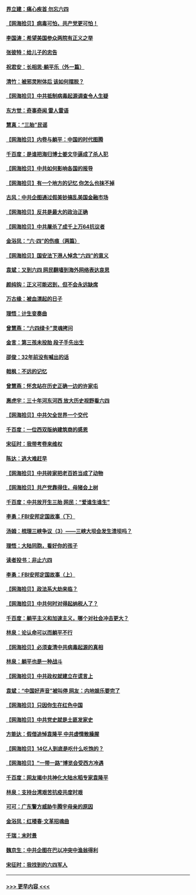 #### [界立建：痛心疾首 勿忘六四](../pages/nsc993/n13022339.md?t=06151451) 
#### [【网海拾贝】病毒可怕，共产党更可怕！](../pages/nsc993/n13020728.md?t=06151451) 
#### [李国涛：希望美国参众两院有正义之举](../pages/nsc993/n13020674.md?t=06151451) 
#### [张彼特：给儿子的忠告](../pages/nsc993/n13018934.md?t=06151451) 
#### [祝君安：长相思‧躺平乐（外一篇）](../pages/nsc993/n13018923.md?t=06151451) 
#### [清竹：被邪灵附体后 该如何摆脱？](../pages/nsc993/n13018877.md?t=06151451) 
#### [【网海拾贝】中共抵制病毒起源调查令人生疑](../pages/nsc993/n13017785.md?t=06151451) 
#### [东方觉：奇事奇闻 雷人雷语](../pages/nsc993/n13017577.md?t=06151451) 
#### [慧真：“三胎”民谣](../pages/nsc993/n13017394.md?t=06151451) 
#### [【网海拾贝】内卷与躺平：中国的时代图腾](../pages/nsc993/n13016128.md?t=06151451) 
#### [千百度：是谁把海归博士姜文华逼成了杀人犯](../pages/nsc993/n13015218.md?t=06151451) 
#### [【网海拾贝】中共如何影响各国的报导](../pages/nsc993/n13012599.md?t=06151451) 
#### [【网海拾贝】有一个地方的记忆 你怎么也抹不掉](../pages/nsc993/n13009802.md?t=06151451) 
#### [古风：中共企图通过假美钞搞乱美国金融市场](../pages/nsc993/n13009626.md?t=06151451) 
#### [【网海拾贝】反共是最大的政治正确](../pages/nsc993/n13007051.md?t=06151451) 
#### [【网海拾贝】中共屠杀了成千上万64抗议者](../pages/nsc993/n13002713.md?t=06151451) 
#### [金浴凤：“六·四”的伤痕（两篇）](../pages/nsc993/n13001719.md?t=06151451) 
#### [【网海拾贝】国安法下港人悼念“六四”的意义](../pages/nsc993/n13001039.md?t=06151451) 
#### [袁斌：又到六四 网民翻墙到海外网络表达哀思](../pages/nsc993/n13000995.md?t=06151451) 
#### [颜纯钩：正义可能迟到，但不会永远缺席](../pages/nsc993/n13000920.md?t=06151451) 
#### [万古缘：被血漂起的日子](../pages/nsc993/n13000914.md?t=06151451) 
#### [理悟：计生变奏曲](../pages/nsc993/n13000414.md?t=06151451) 
#### [曾慧燕：“六四绿卡”灵魂拷问](../pages/nsc993/n13000277.md?t=06151451) 
#### [金言：第三孩未投胎 段子手先出生](../pages/nsc993/n13000215.md?t=06151451) 
#### [邵俊：32年前没有喊出的话](../pages/nsc993/n13000181.md?t=06151451) 
#### [戟枫：不远的记忆](../pages/nsc993/n13000121.md?t=06151451) 
#### [曾慧燕：怀念站在历史正确一边的许家屯](../pages/nsc993/n13000073.md?t=06151451) 
#### [惠虎宇：三十年河东河西 放大历史视野看六四](../pages/nsc993/n13000018.md?t=06151451) 
#### [【网海拾贝】中共欠全世界一个交代](../pages/nsc993/n12998706.md?t=06151451) 
#### [千百度：一位西双版纳建筑商的感恩](../pages/nsc993/n12998487.md?t=06151451) 
#### [宋征时：我带考卷来维权](../pages/nsc993/n12994088.md?t=06151451) 
#### [陈达：逃大难赶早](../pages/nsc993/n12993569.md?t=06151451) 
#### [【网海拾贝】中共砖家把老百姓当成了动物](../pages/nsc993/n12993483.md?t=06151451) 
#### [【网海拾贝】共产党靠得住，母猪会上树](../pages/nsc993/n12990730.md?t=06151451) 
#### [千百度：中共放开生三胎 网民：“爱谁生谁生”](../pages/nsc993/n12990644.md?t=06151451) 
#### [李勇：FBI安邦定国故事（下）](../pages/nsc993/n12987854.md?t=06151451) 
#### [汤姆：梳理三峡争议（3）——三峡大坝会发生溃坝吗？](../pages/nsc993/n12989806.md?t=06151451) 
#### [理悟：大陆同胞，看好你的孩子](../pages/nsc993/n12989778.md?t=06151451) 
#### [读者投书：非止六四](../pages/nsc993/n12989673.md?t=06151451) 
#### [李勇：FBI安邦定国故事（上）](../pages/nsc993/n12987749.md?t=06151451) 
#### [【网海拾贝】政法系大劫来临？](../pages/nsc993/n12987596.md?t=06151451) 
#### [【网海拾贝】中共何时对得起纳税人了？](../pages/nsc993/n12985578.md?t=06151451) 
#### [千百度：躺平主义和加速主义，哪个对社会冲击更大？](../pages/nsc993/n12985512.md?t=06151451) 
#### [林泉：论认命可以而躺平不行](../pages/nsc993/n12985505.md?t=06151451) 
#### [【网海拾贝】必须查清中共病毒起源的真相](../pages/nsc993/n12984276.md?t=06151451) 
#### [林泉：躺平也是一种战斗](../pages/nsc993/n12984194.md?t=06151451) 
#### [【网海拾贝】中共政权就建立在谎言上](../pages/nsc993/n12981880.md?t=06151451) 
#### [袁斌：“中国好声音”被叫停 网友：内地娱乐要完了](../pages/nsc993/n12981826.md?t=06151451) 
#### [【网海拾贝】只因你生在红色中国](../pages/nsc993/n12979096.md?t=06151451) 
#### [【网海拾贝】中共党史就是土匪发家史](../pages/nsc993/n12976478.md?t=06151451) 
#### [方能达：假借追悼袁隆平 中共虚情散臊腥](../pages/nsc993/n12976396.md?t=06151451) 
#### [【网海拾贝】14亿人到底是吃什么吃饱的？](../pages/nsc993/n12974125.md?t=06151451) 
#### [【网海拾贝】“一带一路”博览会受西方冷遇](../pages/nsc993/n12971787.md?t=06151451) 
#### [千百度：网友揭中共神化大陆水稻专家袁隆平](../pages/nsc993/n12971733.md?t=06151451) 
#### [林泉：支持台湾艰苦抗疫共度时艰](../pages/nsc993/n12971350.md?t=06151451) 
#### [可可：广东警方威胁牛腾宇母亲的原因](../pages/nsc993/n12971100.md?t=06151451) 
#### [金浴凤：红楼春·文革招魂曲](../pages/nsc993/n12970354.md?t=06151451) 
#### [千瑞：末时景](../pages/nsc993/n12970337.md?t=06151451) 
#### [魏京生：中共企图在巴以冲突中渔翁得利](../pages/nsc993/n12970286.md?t=06151451) 
#### [宋征时：我找到的六四军人](../pages/nsc993/n12970213.md?t=06151451) 

----
#### [ >>> 更早内容 <<< ](../indexes/nsc993-earlier.md)
